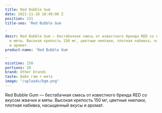 ```yaml
---
title: Red Bubble Gum
date: 2021-11-18 10:49:00 Z
position: 131
title-seo: 'Red Bubble Gum

'
descr: Red Bubble Gum — бестабачная смесь от известного бренда RED со вкусом  жвачки
  и мяты. Высокая крепость 150 мг, цветные никпаки, плотная набивка, насыщенный вкусы
  и аромат.
product-name: 'Red Bubble Gum

'
nicotine: 150
portions: 20
brand: Other brands
taste: Бабл гам + мята
image: "/uploads/bgm.png"
---
```


Red Bubble Gum — бестабачная смесь от известного бренда RED со вкусом  жвачки и мяты. Высокая крепость 150 мг, цветные никпаки, плотная набивка, насыщенный вкусы и аромат.